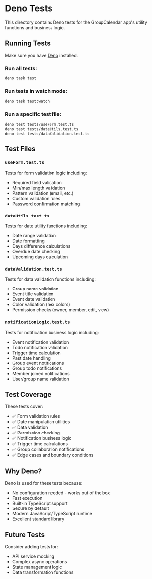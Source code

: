 # Deno Tests

This directory contains Deno tests for the GroupCalendar app's utility functions and business logic.

## Running Tests

Make sure you have [Deno](https://deno.land/) installed.

### Run all tests:

```bash
deno task test
```

### Run tests in watch mode:

```bash
deno task test:watch
```

### Run a specific test file:

```bash
deno test tests/useForm.test.ts
deno test tests/dateUtils.test.ts
deno test tests/dataValidation.test.ts
```

## Test Files

### `useForm.test.ts`

Tests for form validation logic including:

- Required field validation
- Min/max length validation
- Pattern validation (email, etc.)
- Custom validation rules
- Password confirmation matching

### `dateUtils.test.ts`

Tests for date utility functions including:

- Date range validation
- Date formatting
- Days difference calculations
- Overdue date checking
- Upcoming days calculation

### `dataValidation.test.ts`

Tests for data validation functions including:

- Group name validation
- Event title validation
- Event date validation
- Color validation (hex colors)
- Permission checks (owner, member, edit, view)

### `notificationLogic.test.ts`

Tests for notification business logic including:

- Event notification validation
- Todo notification validation
- Trigger time calculation
- Past date handling
- Group event notifications
- Group todo notifications
- Member joined notifications
- User/group name validation

## Test Coverage

These tests cover:

- ✅ Form validation rules
- ✅ Date manipulation utilities
- ✅ Data validation
- ✅ Permission checking
- ✅ Notification business logic
- ✅ Trigger time calculations
- ✅ Group collaboration notifications
- ✅ Edge cases and boundary conditions

## Why Deno?

Deno is used for these tests because:

- No configuration needed - works out of the box
- Fast execution
- Built-in TypeScript support
- Secure by default
- Modern JavaScript/TypeScript runtime
- Excellent standard library

## Future Tests

Consider adding tests for:

- API service mocking
- Complex async operations
- State management logic
- Data transformation functions
